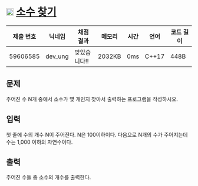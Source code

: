 # <img width="20px"  src="https://d2gd6pc034wcta.cloudfront.net/tier/4.svg" class="solvedac-tier"> [소수 찾기](https://www.acmicpc.net/problem/1978) 

| 제출 번호 | 닉네임 | 채점 결과 | 메모리 | 시간 | 언어 | 코드 길이 |
|---|---|---|---|---|---|---|
|59606585|dev_ung|맞았습니다!! |2032KB|0ms|C++17|448B|

## 문제
<p>주어진 수 N개 중에서 소수가 몇 개인지 찾아서 출력하는 프로그램을 작성하시오.</p>

## 입력
<p>첫 줄에 수의 개수 N이 주어진다. N은 100이하이다. 다음으로 N개의 수가 주어지는데 수는 1,000 이하의 자연수이다.</p>

## 출력
<p>주어진 수들 중 소수의 개수를 출력한다.</p>

